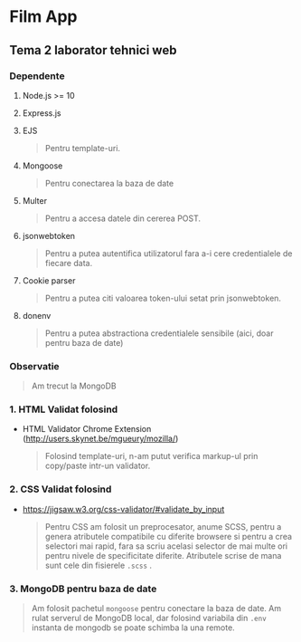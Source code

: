 # Film App

## Tema 2 laborator tehnici web

### Dependente

1. Node.js >= 10

2. Express.js 

3. EJS

   > Pentru template-uri.

4. Mongoose

   > Pentru conectarea la baza de date

5. Multer

   > Pentru a accesa datele din cererea POST.

6. jsonwebtoken

   > Pentru a putea autentifica utilizatorul fara a-i cere credentialele de fiecare data.

7. Cookie parser

   > Pentru a putea citi valoarea token-ului setat prin jsonwebtoken.

8. donenv

   > Pentru a putea abstractiona credentialele sensibile (aici, doar pentru baza de date)



### Observatie

> Am trecut la MongoDB 



### 1. HTML Validat folosind

- HTML Validator Chrome Extension (http://users.skynet.be/mgueury/mozilla/)

  > Folosind template-uri, n-am putut verifica markup-ul prin copy/paste intr-un validator. 

### 2. CSS Validat folosind

- https://jigsaw.w3.org/css-validator/#validate_by_input

  > Pentru CSS am folosit un preprocesator, anume SCSS, pentru a genera atributele compatibile cu diferite browsere si pentru a crea selectori mai rapid, fara sa scriu acelasi selector de mai multe ori pentru nivele de specificitate diferite. Atributele scrise de mana sunt cele din fisierele `.scss` .

### 3. MongoDB pentru baza de date

> Am folosit pachetul `mongoose` pentru conectare la baza de date. Am rulat serverul de MongoDB local, dar folosind variabila din `.env` instanta de mongodb se poate schimba la una remote.
